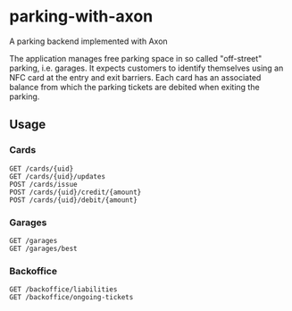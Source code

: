 # parking-with-axon
A parking backend implemented with Axon

The application manages free parking space in so called "off-street" parking,
i.e. garages.
It expects customers to identify themselves using an NFC card at the entry
and exit barriers.
Each card has an associated balance from which the parking tickets are debited
when exiting the parking.

## Usage

### Cards
```text
GET /cards/{uid}
GET /cards/{uid}/updates
POST /cards/issue
POST /cards/{uid}/credit/{amount}
POST /cards/{uid}/debit/{amount}
```

### Garages
```text
GET /garages
GET /garages/best
```

### Backoffice
```text
GET /backoffice/liabilities
GET /backoffice/ongoing-tickets
```
